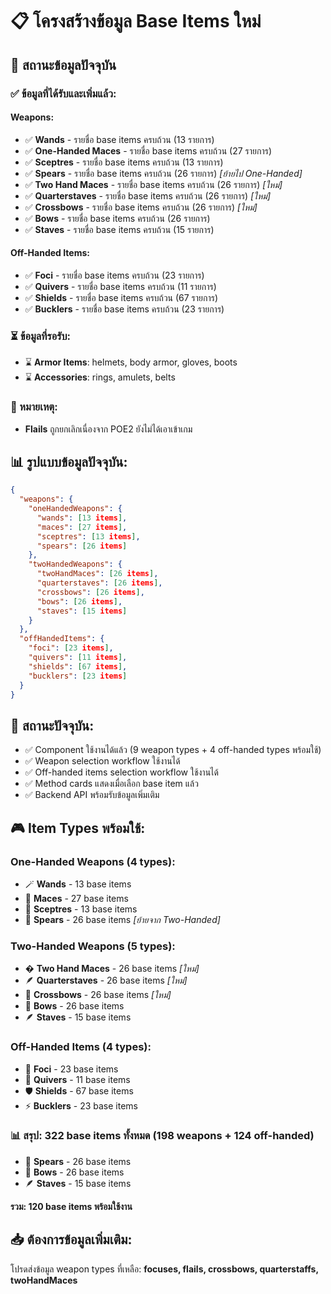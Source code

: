 # 📋 โครงสร้างข้อมูล Base Items ใหม่

## 🎯 สถานะข้อมูลปัจจุบัน

### ✅ ข้อมูลที่ได้รับและเพิ่มแล้ว:
#### Weapons:
- ✅ **Wands** - รายชื่อ base items ครบถ้วน (13 รายการ) 
- ✅ **One-Handed Maces** - รายชื่อ base items ครบถ้วน (27 รายการ)
- ✅ **Sceptres** - รายชื่อ base items ครบถ้วน (13 รายการ)
- ✅ **Spears** - รายชื่อ base items ครบถ้วน (26 รายการ) *[ย้ายไป One-Handed]*
- ✅ **Two Hand Maces** - รายชื่อ base items ครบถ้วน (26 รายการ) *[ใหม่]*
- ✅ **Quarterstaves** - รายชื่อ base items ครบถ้วน (26 รายการ) *[ใหม่]*
- ✅ **Crossbows** - รายชื่อ base items ครบถ้วน (26 รายการ) *[ใหม่]*
- ✅ **Bows** - รายชื่อ base items ครบถ้วน (26 รายการ)
- ✅ **Staves** - รายชื่อ base items ครบถ้วน (15 รายการ)

#### Off-Handed Items:
- ✅ **Foci** - รายชื่อ base items ครบถ้วน (23 รายการ)
- ✅ **Quivers** - รายชื่อ base items ครบถ้วน (11 รายการ)
- ✅ **Shields** - รายชื่อ base items ครบถ้วน (67 รายการ)
- ✅ **Bucklers** - รายชื่อ base items ครบถ้วน (23 รายการ)

### ⏳ ข้อมูลที่รอรับ:
- ⌛ **Armor Items**: helmets, body armor, gloves, boots
- ⌛ **Accessories**: rings, amulets, belts

### 📝 หมายเหตุ:
- **Flails** ถูกยกเลิกเนื่องจาก POE2 ยังไม่ได้เอาเข้าเกม

## 📊 รูปแบบข้อมูลปัจจุบัน:

```json
{
  "weapons": {
    "oneHandedWeapons": {
      "wands": [13 items],
      "maces": [27 items], 
      "sceptres": [13 items],
      "spears": [26 items]
    },
    "twoHandedWeapons": {
      "twoHandMaces": [26 items],
      "quarterstaves": [26 items],
      "crossbows": [26 items],
      "bows": [26 items],
      "staves": [15 items]
    }
  },
  "offHandedItems": {
    "foci": [23 items],
    "quivers": [11 items],
    "shields": [67 items],
    "bucklers": [23 items]
  }
}
```

## 🔧 สถานะปัจจุบัน:
- ✅ Component ใช้งานได้แล้ว (9 weapon types + 4 off-handed types พร้อมใช้)
- ✅ Weapon selection workflow ใช้งานได้
- ✅ Off-handed items selection workflow ใช้งานได้
- ✅ Method cards แสดงเมื่อเลือก base item แล้ว
- ✅ Backend API พร้อมรับข้อมูลเพิ่มเติม

## 🎮 Item Types พร้อมใช้:
### One-Handed Weapons (4 types):
- 🪄 **Wands** - 13 base items
- 🔨 **Maces** - 27 base items  
- 🔮 **Sceptres** - 13 base items
- 🔱 **Spears** - 26 base items *[ย้ายจาก Two-Handed]*

### Two-Handed Weapons (5 types):
- � **Two Hand Maces** - 26 base items *[ใหม่]*
- 🪶 **Quarterstaves** - 26 base items *[ใหม่]*
- 🏹 **Crossbows** - 26 base items *[ใหม่]*
- 🏹 **Bows** - 26 base items
- 🪶 **Staves** - 15 base items

### Off-Handed Items (4 types):
- 🔮 **Foci** - 23 base items
- 🏹 **Quivers** - 11 base items  
- 🛡️ **Shields** - 67 base items
- ⚡ **Bucklers** - 23 base items

### **📊 สรุป: 322 base items ทั้งหมด (198 weapons + 124 off-handed)**
- 🔱 **Spears** - 26 base items
- 🏹 **Bows** - 26 base items
- 🪶 **Staves** - 15 base items

**รวม: 120 base items พร้อมใช้งาน**

## 📥 ต้องการข้อมูลเพิ่มเติม:
โปรดส่งข้อมูล weapon types ที่เหลือ: **focuses, flails, crossbows, quarterstaffs, twoHandMaces**